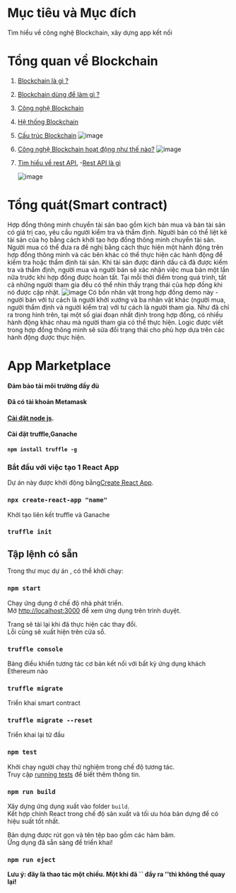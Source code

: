 # Mục tiêu và Mục đích

  Tìm hiểu về công nghệ Blockchain, xây dựng app kết nối
       
#  Tổng quan về Blockchain


1. [Blockchain là gì ?](https://github.com/NguyenHaDoanh/se07-24.1/blob/main/Definition/Blockchain)
2. [Blockchain dùng để làm gì ?](https://github.com/NguyenHaDoanh/se07-24.1/blob/main/Definition/Use)
3. [Công nghệ Blockchain](https://github.com/NguyenHaDoanh/se07-24.1/blob/main/Definition/Tech)
4. [Hệ thống Blockchain](https://github.com/NguyenHaDoanh/se07-24.1/blob/main/Definition/System)
5. [Cấu trúc Blockchain](https://github.com/NguyenHaDoanh/se07-24.1/blob/main/Definition/Structure)
       ![image](https://user-images.githubusercontent.com/92350565/150643595-f616cff5-b4e9-4154-8126-c5ccb2a118f1.png)
6. [Công nghệ Blockchain hoạt động như thế nào?](https://github.com/NguyenHaDoanh/se07-24.1/blob/main/Definition/Operation)
      ![image](https://user-images.githubusercontent.com/86102398/150788959-3b9db011-7c9e-46a2-8507-2f18e16ab167.png)
7. [Tìm hiểu về rest API.](https://www.redhat.com/en/topics/api/what-is-a-rest-api?fbclid=IwAR3LFXGv7ET1Lu9_MdPFU0NxX92vHVXwGm6xNDvXNPOwmImbQeWFX5XUV3o)
  -[Rest API là gì](https://itnavi.com.vn/blog/rest-api-la-gi/)
  
    ![image](https://user-images.githubusercontent.com/92350565/150643594-b1edf0e3-f0eb-4dfa-9442-d02f40c6d791.png)



# Tổng quát(Smart contract)
Hợp đồng thông minh chuyển tài sản bao gồm kịch bản mua và bán tài sản có giá trị cao, yêu cầu người kiểm tra và thẩm định. Người bán có thể liệt kê tài sản của họ bằng cách khởi tạo hợp đồng thông minh chuyển tài sản. Người mua có thể đưa ra đề nghị bằng cách thực hiện một hành động trên hợp đồng thông minh và các bên khác có thể thực hiện các hành động để kiểm tra hoặc thẩm định tài sản. Khi tài sản được đánh dấu cả đã được kiểm tra và thẩm định, người mua và người bán sẽ xác nhận việc mua bán một lần nữa trước khi hợp đồng được hoàn tất. Tại mỗi thời điểm trong quá trình, tất cả những người tham gia đều có thể nhìn thấy trạng thái của hợp đồng khi nó được cập nhật. 
![image](https://user-images.githubusercontent.com/86102398/138625413-45b50ebf-0624-4e74-b9f7-c432f29acedb.png)
Có bốn nhân vật trong hợp đồng demo này - người bán với tư cách là người khởi xướng và ba nhân vật khác (người mua, người thẩm định và người kiểm tra) với tư cách là người tham gia. Như đã chỉ ra trong hình trên, tại một số giai đoạn nhất định trong hợp đồng, có nhiều hành động khác nhau mà người tham gia có thể thực hiện. Logic được viết trong hợp đồng thông minh sẽ sửa đổi trạng thái cho phù hợp dựa trên các hành động được thực hiện. 

# App Marketplace

   #### Đảm bảo tải môi trường đầy đủ 
   #### Đã có tài khoản Metamask
   #### [Cài đặt node js](nodejs.org).
   #### Cài đặt truffle,Ganache
   #### `npm install truffle -g`
### Bắt đầu với việc tạo 1 React App
 Dự án này được khởi động bằng[Create React App](https://github.com/facebook/create-react-app).
 ### `npx create-react-app "name"`
   Khởi tạo liên kết truffle và Ganache
   ### `truffle init`
   
## Tập lệnh có sẵn

Trong thư mục dự án , có thể khởi chạy:

### `npm start`

Chạy ứng dụng ở chế độ nhà phát triển.\
Mở [http://localhost:3000](http://localhost:3000) để xem ứng dụng trên trình duyệt.

Trang sẽ tải lại khi đã thực hiện các thay đổi.\
Lỗi cũng sẽ xuất hiện trên cửa sổ.
###

### `truffle console`

Bảng điều khiển tương tác cơ bản kết nối với bất kỳ ứng dụng khách Ethereum nào
 
### `truffle migrate` 

Triển khai smart contract
### `truffle migrate --reset`

Triển khai lại từ đầu
### `npm test`

 Khởi chạy người chạy thử nghiệm trong chế độ tương tác.\
Truy cập [running tests](https://facebook.github.io/create-react-app/docs/running-tests) để biết thêm thông tin.

### `npm run build`

Xây dựng ứng dụng xuất vào folder `build`.\
Kết hợp chính React trong chế độ sản xuất và tối ưu hóa bản dựng để có hiệu suất tốt nhất.

Bản dựng được rút gọn và tên tệp bao gồm các hàm băm.\
Ứng dụng đã sẵn sàng để triển khai!

### `npm run eject`

**Lưu ý: đây là thao tác một chiều. Một khi đã `` đẩy ra ''thì không thể quay lại!**


  
